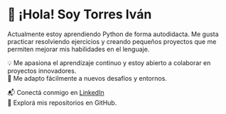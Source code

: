 # 👋 ¡Hola! Soy Torres Iván

Actualmente estoy aprendiendo Python de forma autodidacta. Me gusta practicar resolviendo ejercicios y creando pequeños proyectos que me permiten mejorar mis habilidades en el lenguaje.

💡 Me apasiona el aprendizaje continuo y estoy abierto a colaborar en proyectos innovadores.  
🚀 Me adapto fácilmente a nuevos desafíos y entornos.

📬 Conectá conmigo en [LinkedIn](https://www.linkedin.com/in/ivan-torres1)  
🔎 Explorá mis repositorios en GitHub.
